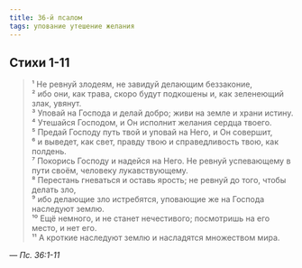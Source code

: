 ```yaml
---
title: 36-й псалом
tags: упование утешение желания
---
```


## Стихи 1-11

> ¹ Не ревнуй злодеям, не завидуй делающим беззаконие,  
> ² ибо они, как трава, скоро будут подкошены и, как зеленеющий злак, увянут.  
> ³ Уповай на Господа и делай добро; живи на земле и храни истину.  
> ⁴ Утешайся Господом, и Он исполнит желания сердца твоего.  
> ⁵ Предай Господу путь твой и уповай на Него, и Он совершит,  
> ⁶ и выведет, как свет, правду твою и справедливость твою, как полдень.  
> ⁷ Покорись Господу и надейся на Него. Не ревнуй успевающему в пути своём, человеку лукавствующему.  
> ⁸ Перестань гневаться и оставь ярость; не ревнуй до того, чтобы делать зло,  
> ⁹ ибо делающие зло истребятся, уповающие же на Господа наследуют землю.  
> ¹⁰ Ещё немного, и не станет нечестивого; посмотришь на его место, и нет его.  
> ¹¹ А кроткие наследуют землю и насладятся множеством мира.

— <cite>Пс.&nbsp;36:1-11</cite>
